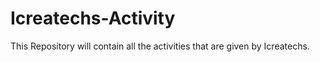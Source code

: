# Icreatechs-Activity
This Repository will contain all the activities that are given by Icreatechs.
